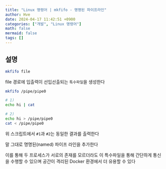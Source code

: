 ```yaml
---
title: "Linux 명령어 | mkfifo - 명명된 파이프라인"
author: Hve
date: 2024-04-17 11:42:51 +0900
categories: ["개발", "Linux 명령어"]
math: false
mermaid: false
tags: []
---
```


## 설명

```bash
mkfifo file
```

file 경로에 입출력이 선입선출되는 `특수파일`을 생성한다

```bash
mkfifo /pipe/pipe0

# 1)
echo hi | cat

# 2)
echo hi > /pipe/pipe0
cat < /pipe/pipe0
```

위 스크립트에서 `#1`과 `#2`는 동일한 결과를 출력한다

말 그대로 명명된(named) 파이프 라인을 추가한다

이를 통해 두 프로세스가 서로의 존재를 모르더라도 이 특수파일을 통해 간단하게 통신을 수행할 수 있으며 공간이 격리된 Docker 환경에서 더 유용할 수 있다